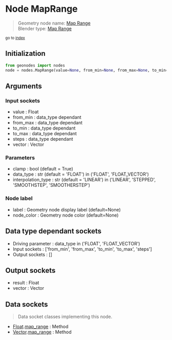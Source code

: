 
# Node MapRange

> Geometry node name: [Map Range](https://docs.blender.org/manual/en/latest/modeling/geometry_nodes/utilities/map_range.html)<br>
  Blender type: [Map Range](https://docs.blender.org/api/current/bpy.types.ShaderNodeMapRange.html)
  
<sub>go to [index](/docs/index.md)</sub>

## Initialization

```python
from geonodes import nodes
node = nodes.MapRange(value=None, from_min=None, from_max=None, to_min=None, to_max=None, steps=None, vector=None, clamp=True, data_type='FLOAT', interpolation_type='LINEAR', label=None, node_color=None)
```



## Arguments


### Input sockets

- value : Float
- from_min : data_type dependant
- from_max : data_type dependant
- to_min : data_type dependant
- to_max : data_type dependant
- steps : data_type dependant
- vector : Vector

### Parameters

- clamp : bool (default = True)
- data_type : str (default = 'FLOAT') in ('FLOAT', 'FLOAT_VECTOR')
- interpolation_type : str (default = 'LINEAR') in ('LINEAR', 'STEPPED', 'SMOOTHSTEP', 'SMOOTHERSTEP')

### Node label

- label : Geometry node display label (default=None)
- node_color : Geometry node color (default=None)

## Data type dependant sockets

- Driving parameter : data_type in ('FLOAT', 'FLOAT_VECTOR')
- Input sockets  : ['from_min', 'from_max', 'to_min', 'to_max', 'steps']
- Output sockets : []   
  
  

## Output sockets

- result : Float
- vector : Vector

## Data sockets

> Data socket classes implementing this node.
  
  
- [Float](/docs/sockets/Float.md).[map_range](/docs/sockets/Float.md#map_range) : Method
- [Vector](/docs/sockets/Vector.md).[map_range](/docs/sockets/Vector.md#map_range) : Method
  
